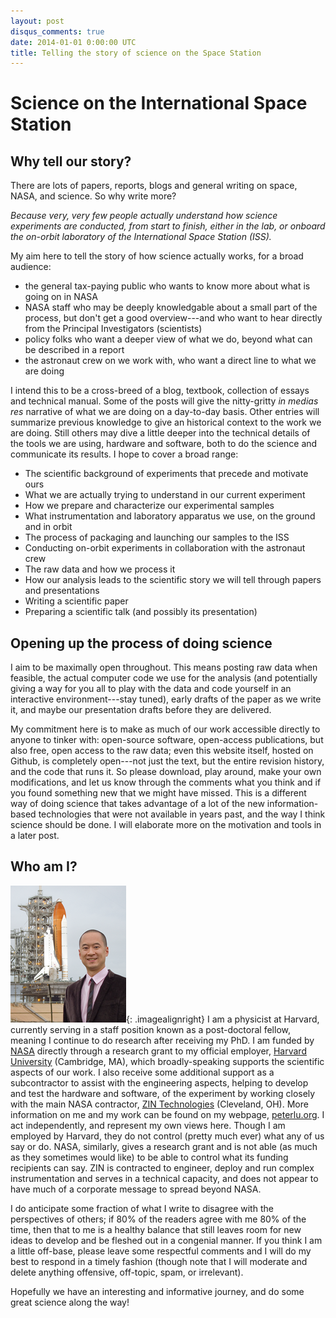 ```yaml
---
layout: post
disqus_comments: true
date: 2014-01-01 0:00:00 UTC
title: Telling the story of science on the Space Station
---
```


# Science on the International Space Station

## Why tell our story?

There are lots of papers, reports, blogs and general writing on space, NASA, and science. So why write more?

*Because very, very few people actually understand how science experiments are conducted, from start to finish, either in the lab, or onboard the on-orbit laboratory of the International Space Station (ISS).*

My aim here to tell the story of how science actually works, for a broad audience:

+ the general tax-paying public who wants to know more about what is going on in NASA
+ NASA staff who may be deeply knowledgable about a small part of the process, but don't get a good overview---and who want to hear directly from the Principal Investigators (scientists)
+ policy folks who want a deeper view of what we do, beyond what can be described in a report
+ the astronaut crew on  we work with, who want a direct line to what we are doing

I intend this to be a cross-breed of a blog, textbook, collection of essays and technical manual. Some of the posts will give the nitty-gritty *in medias res* narrative of what we are doing on a day-to-day basis. Other entries will summarize previous knowledge to give an historical context to the work we are doing. Still others may dive a little deeper into the technical details of the tools we are using, hardware and software, both to do the science and communicate its results. I hope to cover a broad range:

+ The scientific background of experiments that precede and motivate ours
+ What we are actually trying to understand in our current experiment
+ How we prepare and characterize our experimental samples
+ What instrumentation and laboratory apparatus we use, on the ground and in orbit
+ The process of packaging and launching our samples to the ISS
+ Conducting on-orbit experiments in collaboration with the astronaut crew
+ The raw data and how we process it
+ How our analysis leads to the scientific story we will tell through papers and presentations
+ Writing a scientific paper
+ Preparing a scientific talk (and possibly its presentation)

## Opening up the process of doing science

I aim to be maximally open throughout. This means posting raw data when feasible, the actual computer code we use for the analysis (and potentially giving a way for you all to play with the data and code yourself in an interactive environment---stay tuned), early drafts of the paper as we write it, and maybe our presentation drafts before they are delivered.

My commitment here is to make as much of our work accessible directly to anyone to tinker with: open-source software, open-access publications, but also free, open access to the raw data; even this website itself, hosted on Github, is completely open---not just the text, but the entire revision history, and the code that runs it. So please download, play around, make your own modifications, and let us know through the comments what you think and if you found something new that we might have missed. This is a different way of doing science that takes advantage of a lot of the new information-based technologies that were not available in years past, and the way I think science should be done. I will elaborate more on the motivation and tools in a later post.

## Who am I?

![Launchpad photo](/images/peterlu_atlantis_launchpad_sm_110707.png){: .imagealignright} I am a physicist at Harvard, currently serving in a staff position known as a post-doctoral fellow, meaning I continue to do research after receiving my PhD. I am funded by [NASA](http://www.nasa.gov) directly through a research grant to my official employer, [Harvard University](http://www.harvard.edu) (Cambridge, MA), which broadly-speaking supports the scientific aspects of our work. I also receive some additional support as a subcontractor to assist with the engineering aspects, helping to develop and test the hardware and software, of the experiment by working closely with the main NASA contractor, [ZIN Technologies](http://www.zin-tech.com) (Cleveland, OH). More information on me and my work can be found on my webpage, [peterlu.org](http://www.peterlu.org). I act independently, and represent my own views here. Though I am employed by Harvard, they do not control (pretty much ever) what any of us say or do. NASA, similarly, gives a research grant and is not able (as much as they sometimes would like) to be able to control what its funding recipients can say. ZIN is contracted to engineer, deploy and run complex instrumentation and serves in a technical capacity, and does not appear to have much of a corporate message to spread beyond NASA. 

I do anticipate some fraction of what I write to disagree with the perspectives of others; if 80% of the readers agree with me 80% of the time, then that to me is a healthy balance that still leaves room for new ideas to develop and be fleshed out in a congenial manner. If you think I am a little off-base, please leave some respectful comments and I will do my best to respond in a timely fashion (though note that I will moderate and delete anything offensive, off-topic, spam, or irrelevant).

Hopefully we have an interesting and informative journey, and do some great science along the way!
